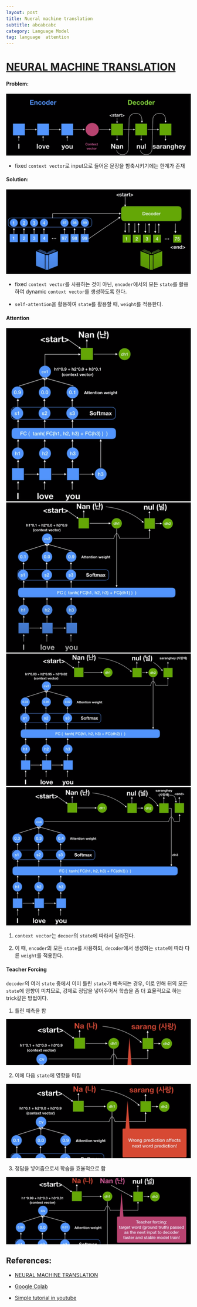 ```yaml
---
layout: post
title: Nueral machine translation
subtitle: abcabcabc
category: Language Model
tag: language  attention
---
```



# [NEURAL MACHINE TRANSLATION](https://arxiv.org/abs/1409.0473)

#### Problem: 
<img src='/assets/neural_machine_translation/rnn_problem.png'>

- fixed `context vector`로 input으로 들어온 문장을 함축시키기에는 한계가 존재

#### Solution: 
<img src='/assets/neural_machine_translation/rnn_solution.png'>

- fixed `context vector`를 사용하는 것이 아닌, `encoder`에서의 모든 `state`를 활용하여 dynamic `context vector`를 생성하도록 한다. 

- `self-attention`을 활용하여 `state`를 활용할 때, `weight`를 적용한다.


#### Attention

<img src='/assets/neural_machine_translation/start.png'>

<img src='/assets/neural_machine_translation/2nd.png'>

<img src='/assets/neural_machine_translation/3rd.png'>

<img src='/assets/neural_machine_translation/last.png'>

1. `context vector`는 `decoer`의 `state`에 따라서 달라진다. 

2. 이 때, `encoder`의 모든 `state`를 사용하되, `decoder`에서 생성하는 `state`에 따라 다른 `weight`를 적용한다.  


#### Teacher Forcing

`decoder`의 여러 `state` 중에서 이미 틀린 `state`가 예측되는 경우, 이로 인해 뒤의 모든 `state`에 영향이 미치므로, 강제로 정답을 넣어주어서 학습을 좀 더 효율적으로 하는 trick같은 방법이다. 

1. 틀린 예측을 함
<img src='/assets/neural_machine_translation/teacher_forcing_1.png'>

2. 이에 다음 `state`에 영향을 미침
<img src='/assets/neural_machine_translation/teacher_forcing_2.png'>

3. 정답을 넣어줌으로서 학습을 효율적으로 함
<img src='/assets/neural_machine_translation/teacher_forcing_3.png'>

## References:

- [NEURAL MACHINE TRANSLATION](https://arxiv.org/abs/1409.0473)

- [Google Colab](https://colab.research.google.com/github/tensorflow/tensorflow/blob/r1.9/tensorflow/contrib/eager/python/examples/nmt_with_attention/nmt_with_attention.ipynb)

- [Simple tutorial in youtube](https://www.youtube.com/watch?v=WsQLdu2JMgI&list=PLVNY1HnUlO26qqZznHVWAqjS1fWw0zqnT&index=13&ab_channel=MinsukHeo%ED%97%88%EB%AF%BC%EC%84%9D)
